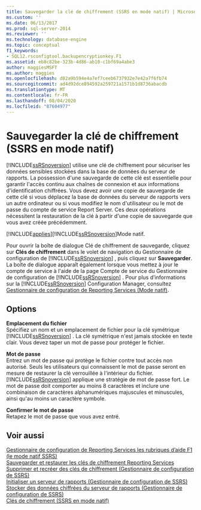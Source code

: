```yaml
---
title: Sauvegarder la clé de chiffrement (SSRS en mode natif) | Microsoft Docs
ms.custom: ''
ms.date: 06/13/2017
ms.prod: sql-server-2014
ms.reviewer: ''
ms.technology: database-engine
ms.topic: conceptual
f1_keywords:
- SQL12.rsconfigtool.backupencryptionkey.F1
ms.assetid: eb8c82be-323b-4d86-ab10-c1bf69a4abe3
author: maggiesMSFT
ms.author: maggies
ms.openlocfilehash: d82a9b594e4a7ef7ceeb6737932e7e42a7f6fb74
ms.sourcegitcommit: ad4d92dce894592a259721a1571b1d8736abacdb
ms.translationtype: MT
ms.contentlocale: fr-FR
ms.lasthandoff: 08/04/2020
ms.locfileid: "87604977"
---
```

# <a name="backup-encryption-key-ssrs-native-mode"></a>Sauvegarder la clé de chiffrement (SSRS en mode natif)
  [!INCLUDE[ssRSnoversion](../../includes/ssrsnoversion-md.md)] utilise une clé de chiffrement pour sécuriser les données sensibles stockées dans la base de données du serveur de rapports. La possession d'une sauvegarde de cette clé est essentielle pour garantir l'accès continu aux chaînes de connexion et aux informations d'identification chiffrées. Vous devez avoir une copie de sauvegarde de cette clé si vous déplacez la base de données du serveur de rapports vers un autre ordinateur ou si vous modifiez le nom d'utilisateur ou le mot de passe du compte de service Report Server. Ces deux opérations nécessitent la restauration de la clé à partir d'une copie de sauvegarde que vous avez créée précédemment.  
  
 [!INCLUDE[applies](../../includes/applies-md.md)][!INCLUDE[ssRSnoversion](../../includes/ssrsnoversion-md.md)]Mode natif.  
  
 Pour ouvrir la boîte de dialogue Clé de chiffrement de sauvegarde, cliquez sur **Clés de chiffrement** dans le volet de navigation du Gestionnaire de configuration de [!INCLUDE[ssRSnoversion](../../includes/ssrsnoversion-md.md)] , puis cliquez sur **Sauvegarder**. La boîte de dialogue apparaît également lorsque vous mettez à jour le compte de service à l'aide de la page Compte de service du Gestionnaire de configuration de [!INCLUDE[ssRSnoversion](../../includes/ssrsnoversion-md.md)] . Pour plus d’informations sur la [!INCLUDE[ssRSnoversion](../../includes/ssrsnoversion-md.md)] Configuration Manager, consultez [Gestionnaire de configuration de Reporting Services &#40;Mode natif&#41;](../../../2014/sql-server/install/reporting-services-configuration-manager-native-mode.md).  
  
## <a name="options"></a>Options  
 **Emplacement du fichier**  
 Spécifiez un nom et un emplacement de fichier pour la clé symétrique [!INCLUDE[ssRSnoversion](../../includes/ssrsnoversion-md.md)] . La clé symétrique n'est jamais stockée en texte clair. Vous devez taper un mot de passe pour protéger le fichier.  
  
 **Mot de passe**  
 Entrez un mot de passe qui protège le fichier contre tout accès non autorisé. Seuls les utilisateurs qui connaissent le mot de passe seront en mesure de restaurer la clé verrouillée à l'intérieur du fichier. [!INCLUDE[ssRSnoversion](../../includes/ssrsnoversion-md.md)] applique une stratégie de mot de passe fort. Le mot de passe doit comporter au moins 8 caractères et inclure une combinaison de caractères alphanumériques majuscules et minuscules, ainsi qu'au moins un caractère symbole.  
  
 **Confirmer le mot de passe**  
 Retapez le mot de passe que vous avez entré.  
  
## <a name="see-also"></a>Voir aussi  
 [Gestionnaire de configuration de Reporting Services les rubriques d’aide F1 &#40;le mode natif SSRS&#41;](../../../2014/sql-server/install/reporting-services-configuration-manager-f1-help-topics-ssrs-native-mode.md)   
 [Sauvegarder et restaurer les clés de chiffrement Reporting Services](../../reporting-services/install-windows/ssrs-encryption-keys-back-up-and-restore-encryption-keys.md)   
 [Supprimer et recréer des clés de chiffrement &#40;Gestionnaire de configuration de SSRS&#41;](../../reporting-services/install-windows/ssrs-encryption-keys-delete-and-re-create-encryption-keys.md)   
 [Initialiser un serveur de rapports &#40;Gestionnaire de configuration de SSRS&#41;](../../reporting-services/install-windows/ssrs-encryption-keys-initialize-a-report-server.md)   
 [Stocker des données chiffrées du serveur de rapports &#40;Gestionnaire de configuration de SSRS&#41;](../../reporting-services/install-windows/ssrs-encryption-keys-store-encrypted-report-server-data.md)   
 [Clés de chiffrement &#40;SSRS en mode natif&#41;](../../../2014/sql-server/install/encryption-keys-ssrs-native-mode.md)  
  
  
